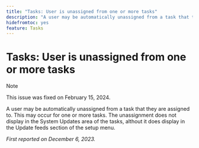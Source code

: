 ```yaml
---
title: "Tasks: User is unassigned from one or more tasks"
description: "A user may be automatically unassigned from a task that they are assigned to. This may occur for one or more tasks. The unassignment does not display in the System Updates area of the tasks, althout it does display in the Update feeds section of the setup menu."
hidefromtoc: yes
feature: Tasks
---
```


# Tasks: User is unassigned from one or more tasks

>[!NOTE]
>
>This issue was fixed on February 15, 2024.

A user may be automatically unassigned from a task that they are assigned to. This may occur for one or more tasks. The unassignment does not display in the System Updates area of the tasks, althout it does display in the Update feeds section of the setup menu. 

_First reported on December 6, 2023._
